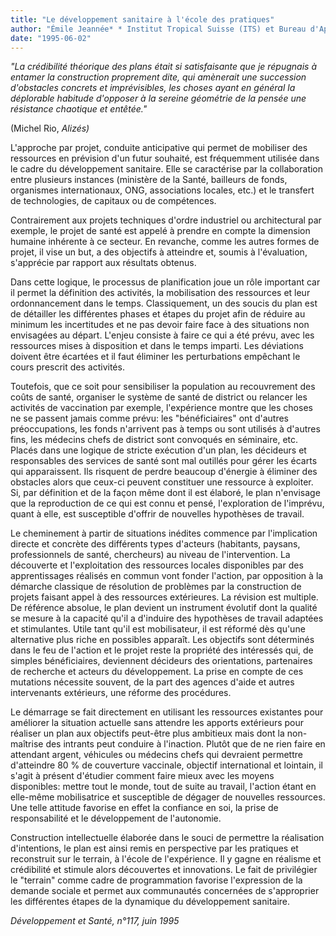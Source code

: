 ```yaml
---
title: "Le développement sanitaire à l'école des pratiques"
author: "Émile Jeannée* * Institut Tropical Suisse (ITS) et Bureau d'Appui Santé-Environnement (BASE), BP 972, N'Djamena, Tchad."
date: "1995-06-02"
---
```


*"La crédibilité théorique des plans était si satisfaisante que je répugnais à* *entamer la construction proprement dite, qui amènerait une succession* *d'obstacles concrets et imprévisibles, les choses ayant en général la* *déplorable habitude d'opposer à la sereine géométrie de la pensée une résistance chaotique et entêtée."*

(Michel Rio, *Alizés)*

L'approche par projet, conduite anticipative qui permet de mobiliser des ressources en prévision d'un futur souhaité, est fréquemment utilisée dans le cadre du développement sanitaire. Elle se caractérise par la collaboration entre plusieurs instances (ministère de la Santé, bailleurs de fonds, organismes internationaux, ONG, associations locales, etc.) et le transfert de technologies, de capitaux ou de compétences.

Contrairement aux projets techniques d'ordre industriel ou architectural par exemple, le projet de santé est appelé à prendre en compte la dimension humaine inhérente à ce secteur. En revanche, comme les autres formes de projet, il vise un but, a des objectifs à atteindre et, soumis à l'évaluation, s'apprécie par rapport aux résultats obtenus.

Dans cette logique, le processus de planification joue un rôle important car il permet la définition des activités, la mobilisation des ressources et leur ordonnancement dans le temps. Classiquement, un des soucis du plan est de détailler les différentes phases et étapes du projet afin de réduire au minimum les incertitudes et ne pas devoir faire face à des situations non envisagées au départ. L'enjeu consiste à faire ce qui a été prévu, avec les ressources mises à disposition et dans le temps imparti. Les déviations doivent être écartées et il faut éliminer les perturbations empêchant le cours prescrit des activités.

Toutefois, que ce soit pour sensibiliser la population au recouvrement des coûts de santé, organiser le système de santé de district ou relancer les activités de vaccination par exemple, l'expérience montre que les choses ne se passent jamais comme prévu: les "bénéficiaires" ont d'autres préoccupations, les fonds n'arrivent pas à temps ou sont utilisés à d'autres fins, les médecins chefs de district sont convoqués en séminaire, etc. Placés dans une logique de stricte exécution d'un plan, les décideurs et responsables des services de santé sont mal outillés pour gérer les écarts qui apparaissent. Ils risquent de perdre beaucoup d'énergie à éliminer des obstacles alors que ceux-ci peuvent constituer une ressource à exploiter. Si, par définition et de la façon même dont il est élaboré, le plan n'envisage que la reproduction de ce qui est connu et pensé, l'exploration de l'imprévu, quant à elle, est susceptible d'offrir de nouvelles hypothèses de travail.

Le cheminement à partir de situations inédites commence par l'implication directe et concrète des différents types d'acteurs (habitants, paysans, professionnels de santé, chercheurs) au niveau de l'intervention. La découverte et l'exploitation des ressources locales disponibles par des apprentissages réalisés en commun vont fonder l'action, par opposition à la démarche classique de résolution de problèmes par la construction de projets faisant appel à des ressources extérieures. La révision est multiple. De référence absolue, le plan devient un instrument évolutif dont la qualité se mesure à la capacité qu'il a d'induire des hypothèses de travail adaptées et stimulantes. Utile tant qu'il est mobilisateur, il est réformé dès qu'une alternative plus riche en possibles apparaît. Les objectifs sont déterminés dans le feu de l'action et le projet reste la propriété des intéressés qui, de simples bénéficiaires, deviennent décideurs des orientations, partenaires de recherche et acteurs du développement. La prise en compte de ces mutations nécessite souvent, de la part des agences d'aide et autres intervenants extérieurs, une réforme des procédures.

Le démarrage se fait directement en utilisant les ressources existantes pour améliorer la situation actuelle sans attendre les apports extérieurs pour réaliser un plan aux objectifs peut-être plus ambitieux mais dont la non-maîtrise des intrants peut conduire à l'inaction. Plutôt que de ne rien faire en attendant argent, véhicules ou médecins chefs qui devraient permettre d'atteindre 80 % de couverture vaccinale, objectif international et lointain, il s'agit à présent d'étudier comment faire mieux avec les moyens disponibles: mettre tout le monde, tout de suite au travail, l'action étant en elle-même mobilisatrice et susceptible de dégager de nouvelles ressources. Une telle attitude favorise en effet la confiance en soi, la prise de responsabilité et le développement de l'autonomie.

Construction intellectuelle élaborée dans le souci de permettre la réalisation d'intentions, le plan est ainsi remis en perspective par les pratiques et reconstruit sur le terrain, à l'école de l'expérience. Il y gagne en réalisme et crédibilité et stimule alors découvertes et innovations. Le fait de privilégier le "terrain" comme cadre de programmation favorise l'expression de la demande sociale et permet aux communautés concernées de s'approprier les différentes étapes de la dynamique du développement sanitaire.

*Développement et Santé, n°117, juin 1995*
